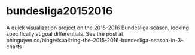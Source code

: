 # bundesliga20152016
A quick visualization project on the 2015-2016 Bundesliga season, looking specifically at goal differentials. See the post at phinguyen.co/blog/visualizing-the-2015-2016-bundesliga-season-in-3-charts

